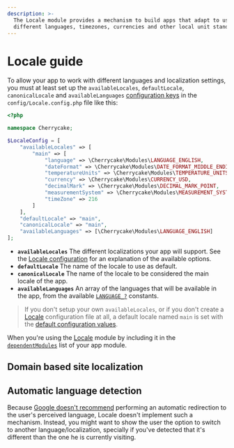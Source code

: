 ```yaml
---
description: >-
  The Locale module provides a mechanism to build apps that adapt to users using
  different languages, timezones, currencies and other local unit standards.
---
```


# Locale guide

To allow your app to work with different languages and localization settings, you must at least set up the `availableLocales`, `defaultLocale`, `canonicalLocale` and `availableLanguages` [configuration keys](../reference/core-modules/locale/#configuration) in the `config/Locale.config.php` file like this:

```php
<?php

namespace Cherrycake;

$LocaleConfig = [
	"availableLocales" => [
		"main" => [
			"language" => \Cherrycake\Modules\LANGUAGE_ENGLISH,
			"dateFormat" => \Cherrycake\Modules\DATE_FORMAT_MIDDLE_ENDIAN,
			"temperatureUnits" => \Cherrycake\Modules\TEMPERATURE_UNITS_FAHRENHEIT,
			"currency" => \Cherrycake\Modules\CURRENCY_USD,
			"decimalMark" => \Cherrycake\Modules\DECIMAL_MARK_POINT,
			"measurementSystem" => \Cherrycake\Modules\MEASUREMENT_SYSTEM_IMPERIAL,
			"timeZone" => 216
		]
	],
	"defaultLocale" => "main",
	"canonicalLocale" => "main",
	"availableLanguages" => [\Cherrycake\Modules\LANGUAGE_ENGLISH]
];
```

* **`availableLocales`** The different localizations your app will support. See the [Locale configuration](../reference/core-modules/locale/#configuration) for an explanation of the available options.
* **`defaultLocale`** The name of the locale to use as default.
* **`canonicalLocale`** The name of the locale to be considered the main locale of the app.
* **`availableLanguages`** An array of the languages that will be available in the app, from the available [`LANGUAGE_?`](../reference/core-modules/locale/#constants) constants.

> If you don't setup your own `availableLocales`, or if you don't create a [Locale](../reference/core-modules/locale/) configuration file at all,  a default locale named `main` is set with the [default configuration values](../reference/core-modules/locale/#configuration).

When you're using the [Locale](../reference/core-modules/locale/) module by including it in the [`dependentModules`](modules-guide.md#specifying-module-dependencies) list of your app module.

## Domain based site localization

## Automatic language detection

Because [Google doesn't recommend](https://support.google.com/webmasters/answer/182192) performing an automatic redirection to the user's perceived language, Locale doesn't implement such a mechanism. Instead, you might want to show the user the option to switch to another language/localization, specially if you've detected that it's different than the one he is currently visiting.

